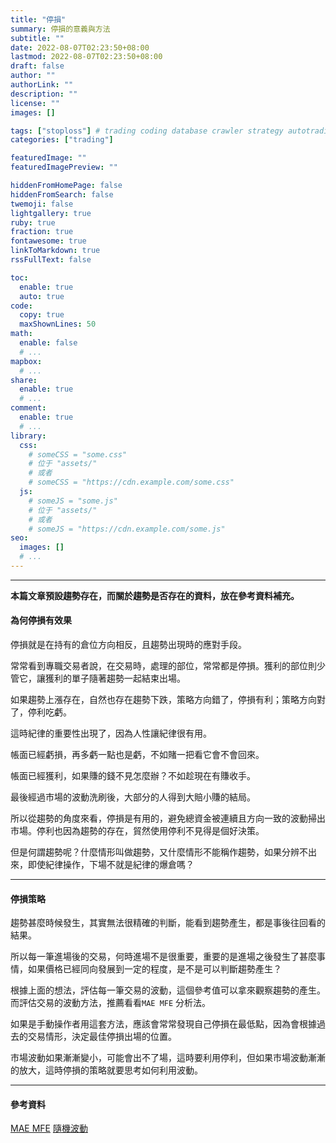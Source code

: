 ```yaml
---
title: "停損"
summary: 停損的意義與方法
subtitle: ""
date: 2022-08-07T02:23:50+08:00
lastmod: 2022-08-07T02:23:50+08:00
draft: false
author: ""
authorLink: ""
description: ""
license: ""
images: []

tags: ["stoploss"] # trading coding database crawler strategy autotrading
categories: ["trading"]

featuredImage: ""
featuredImagePreview: ""

hiddenFromHomePage: false
hiddenFromSearch: false
twemoji: false
lightgallery: true
ruby: true
fraction: true
fontawesome: true
linkToMarkdown: true
rssFullText: false

toc:
  enable: true
  auto: true
code:
  copy: true
  maxShownLines: 50
math:
  enable: false
  # ...
mapbox:
  # ...
share:
  enable: true
  # ...
comment:
  enable: true
  # ...
library:
  css:
    # someCSS = "some.css"
    # 位于 "assets/"
    # 或者
    # someCSS = "https://cdn.example.com/some.css"
  js:
    # someJS = "some.js"
    # 位于 "assets/"
    # 或者
    # someJS = "https://cdn.example.com/some.js"
seo:
  images: []
  # ...
---
```

---

**本篇文章預設趨勢存在，而關於趨勢是否存在的資料，放在參考資料補充。**

#### 為何停損有效果
停損就是在持有的倉位方向相反，且趨勢出現時的應對手段。

常常看到專職交易者說，在交易時，處理的部位，常常都是停損。獲利的部位則少管它，讓獲利的單子隨著趨勢一起結束出場。

如果趨勢上漲存在，自然也存在趨勢下跌，策略方向錯了，停損有利；策略方向對了，停利吃虧。

這時紀律的重要性出現了，因為人性讓紀律很有用。

帳面已經虧損，再多虧一點也是虧，不如賭一把看它會不會回來。

帳面已經獲利，如果賺的錢不見怎麼辦？不如趁現在有賺收手。

最後經過市場的波動洗刷後，大部分的人得到大賠小賺的結局。

所以從趨勢的角度來看，停損是有用的，避免總資金被連續且方向一致的波動掃出市場。停利也因為趨勢的存在，貿然使用停利不見得是個好決策。

但是何謂趨勢呢？什麼情形叫做趨勢，又什麼情形不能稱作趨勢，如果分辨不出來，即使紀律操作，下場不就是紀律的爆倉嗎？

---
#### 停損策略
趨勢甚麼時候發生，其實無法很精確的判斷，能看到趨勢產生，都是事後往回看的結果。

所以每一筆進場後的交易，何時進場不是很重要，重要的是進場之後發生了甚麼事情，如果價格已經同向發展到一定的程度，是不是可以判斷趨勢產生？

根據上面的想法，評估每一筆交易的波動，這個參考值可以拿來觀察趨勢的產生。而評估交易的波動方法，推薦看看`MAE MFE` 分析法。

如果是手動操作者用這套方法，應該會常常發現自己停損在最低點，因為會根據過去的交易情形，決定最佳停損出場的位置。

市場波動如果漸漸變小，可能會出不了場，這時要利用停利，但如果市場波動漸漸的放大，這時停損的策略就要思考如何利用波動。

---
#### 參考資料
[MAE MFE](https://www.youtube.com/playlist?list=PLzXn-LCCq3wr2QbmFdiD7qrko8AcwZ-zW)
[隨機波動](https://www.youtube.com/playlist?list=PLzXn-LCCq3woqDBYXroqzgssAAquvKpzA)

